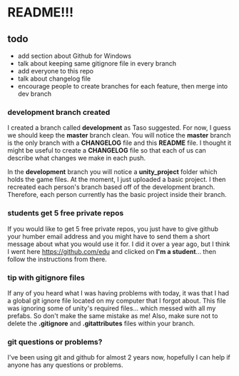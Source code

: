 # README!!!


## todo
- add section about Github for Windows
- talk about keeping same gitignore file in every branch
- add everyone to this repo
- talk about changelog file
- encourage people to create branches for each feature, then merge into dev branch








### development branch created

I created a branch called **development** as Taso suggested. For now, I guess we should keep the **master** branch clean. You will notice the **master** branch is the only branch with a **CHANGELOG** file and this **README** file. I thought it might be useful to create a **CHANGELOG** file so that each of us can describe what changes we make in each push.

In the **development** branch you will notice a **unity_project** folder which holds the game files. At the moment, I just uploaded a basic project. I then recreated each person's branch based off of the development branch. Therefore, each person currently has the basic project inside their branch.



### students get 5 free private repos

If you would like to get 5 free private repos, you just have to give github your humber email address and you might have to send them a short message about what you would use it for. I did it over a year ago, but I think I went here https://github.com/edu and clicked on **I'm a student**... then follow the instructions from there.



### tip with gitignore files

If any of you heard what I was having problems with today, it was that I had a global git ignore file located on my computer that I forgot about. This file was ignoring some of unity's required files... which messed with all my prefabs. So don't make the same mistake as me! Also, make sure not to delete the **.gitignore** and **.gitattributes** files within your branch.



### git questions or problems?

I've been using git and github for almost 2 years now, hopefully I can help if anyone has any questions or problems.

